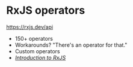 # RxJS operators

https://rxjs.dev/api

- 150+ operators
- Workarounds? "There's an operator for that."
- Custom operators
- [*Introduction to RxJS*](https://github.com/indiana-university/conduit/blob/conduit-rxjs%400.5.0/examples/intro-to-rxjs.md)
